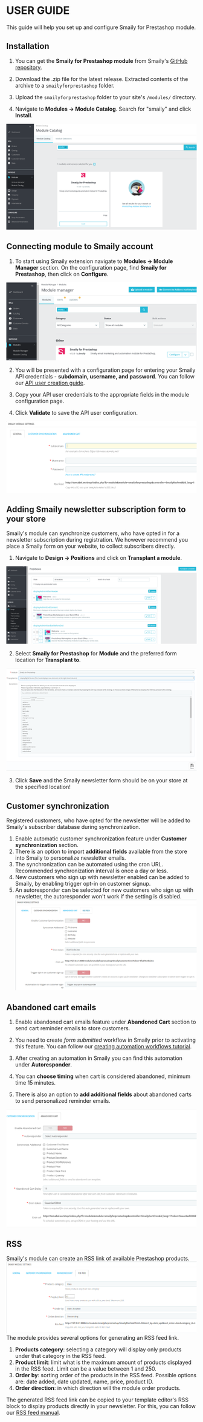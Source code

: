 # USER GUIDE

This guide will help you set up and configure Smaily for Prestashop module.

## Installation
1. You can get the **Smaily for Prestashop module** from Smaily's [GitHub repository](https://github.com/sendsmaily/smaily-prestashop-module/releases).

2. Download the .zip file for the latest release. Extracted contents of the archive to a `smailyforprestashop` folder.

3. Upload the `smailyforprestashop` folder to your site's `/modules/` directory.

4. Navigate to **Modules -> Module Catalog**. Search for "smaily" and click **Install**.

![Module install](assets/Install1.png)

## Connecting module to Smaily account

1. To start using Smaily extension navigate to **Modules -> Module Manager** section. On the configuration page, find **Smaily for Prestashop**, then click on **Configure**.

![Module configuration path](assets/Install2.png)

2. You will be presented with a configuration page for entering your Smaily API credentials - **subdomain, username, and password**.
You can follow our [API user creation guide](http://help.smaily.com/en/support/solutions/articles/16000062943-create-api-user).

3. Copy your API user credentials to the appropriate fields in the module configuration page.

4. Click **Validate** to save the API user configuration.

![API credentials section](assets/APIcredentials.png)

## Adding Smaily newsletter subscription form to your store

Smaily's module can synchronize customers, who have opted in for a newsletter subscription during registration.
We however recommend you place a Smaily form on your website, to collect subscribers directly.
1. Navigate to **Design -> Positions** and click on **Transplant a module**.

![Transplant module section](assets/Form1.png)

2. Select **Smaily for Prestashop** for **Module** and the preferred form location for **Transplant to**.

![Transplant to section](assets/Form2.png)

3. Click **Save** and the Smaily newsletter form should be on your store at the specified location!

## Customer synchronization

Registered customers, who have opted for the newsletter will be added to Smaily's subscriber database during synchronization.
1. Enable automatic customer synchronization feature under **Customer synchronization** section.
2. There is an option to import **additional fields** available from the store into Smaily to personalize newsletter emails.
3. The synchronization can be automated using the cron URL. Recommended synchronization interval is once a day or less.
4. New customers who sign up with newsletter enabled can be added to Smaily, by enabling trigger opt-in on customer signup.
5. An autoresponder can be selected for new customers who sign up with newsletter, the autoresponder won't work if the setting is disabled.
![Customer synchronization section](assets/CustomerSync.png)

## Abandoned cart emails

1. Enable abandoned cart emails feature under **Abandoned Cart** section to send cart reminder emails to store customers.

2. You need to create *form submitted* workflow in Smaily prior to activating this feature. You can follow our [creating automation workflows tutorial](http://help.smaily.com/en/support/solutions/articles/16000092458-creating-automation-workflows).

3. After creating an automation in Smaily you can find this automation under **Autoresponder**.

4. You can **choose timing** when cart is considered abandoned, minimum time 15 minutes.

5. There is also an option to **add additional fields** about abandoned carts to send personalized reminder emails.

![Abandoned cart emails](assets/AbandonedCart.png)

## RSS

Smaily's module can create an RSS link of available Prestashop products.
![RSS section](assets/RSS.png)
The module provides several options for generating an RSS feed link.
1. **Products category**: selecting a category will display only products under that category in the RSS feed.
2. **Product limit**: limit what is the maximum amount of products displayed in the RSS feed. Limit can be a value between 1 and 250.
3. **Order by**: sorting order of the products in the RSS feed. Possible options are: date added, date updated, name, price, product ID.
4. **Order direction**: in which direction will the module order products.

The generated RSS feed link can be copied to your template editor's RSS block to display products directly in your newsletter. For this, you can follow our [RSS feed manual](http://help.smaily.com/en/support/solutions/articles/16000077027-rss-feed).
